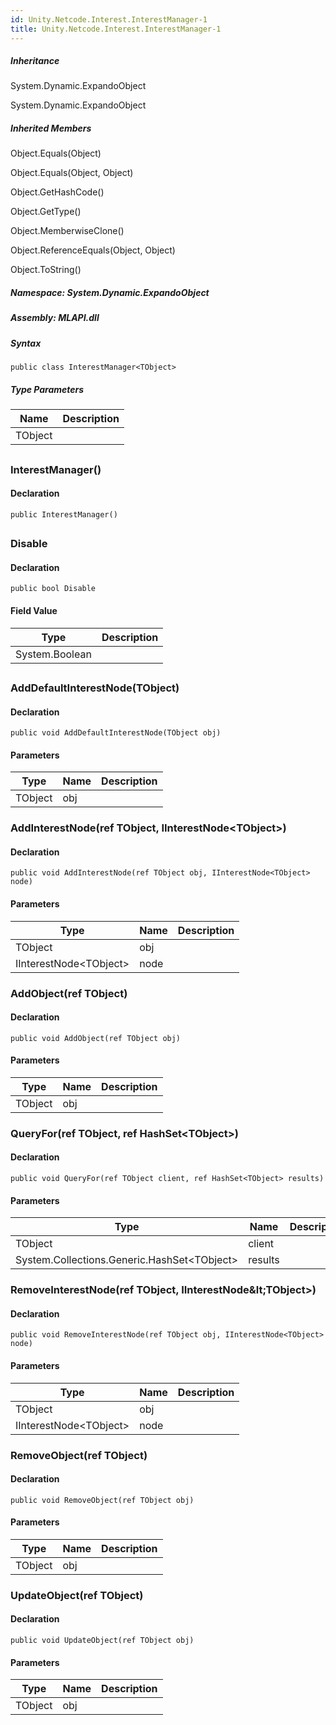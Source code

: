 ```yaml
---  
id: Unity.Netcode.Interest.InterestManager-1  
title: Unity.Netcode.Interest.InterestManager-1  
---
```


<div class="markdown level0 summary">

</div>

<div class="markdown level0 conceptual">

</div>

<div class="inheritance">

##### Inheritance

<div class="level0">

System.Dynamic.ExpandoObject

</div>

<div class="level1">

System.Dynamic.ExpandoObject

</div>

</div>

<div class="inheritedMembers">

##### Inherited Members

<div>

Object.Equals(Object)

</div>

<div>

Object.Equals(Object, Object)

</div>

<div>

Object.GetHashCode()

</div>

<div>

Object.GetType()

</div>

<div>

Object.MemberwiseClone()

</div>

<div>

Object.ReferenceEquals(Object, Object)

</div>

<div>

Object.ToString()

</div>

</div>

##### **Namespace**: System.Dynamic.ExpandoObject

##### **Assembly**: MLAPI.dll

##### Syntax

``` lang-csharp
public class InterestManager<TObject>
```

##### Type Parameters

| Name    | Description |
|---------|-------------|
| TObject |             |

## 

### InterestManager()

<div class="markdown level1 summary">

</div>

<div class="markdown level1 conceptual">

</div>

#### Declaration

``` lang-csharp
public InterestManager()
```

## 

### Disable

<div class="markdown level1 summary">

</div>

<div class="markdown level1 conceptual">

</div>

#### Declaration

``` lang-csharp
public bool Disable
```

#### Field Value

| Type           | Description |
|----------------|-------------|
| System.Boolean |             |

## 

### AddDefaultInterestNode(TObject)

<div class="markdown level1 summary">

</div>

<div class="markdown level1 conceptual">

</div>

#### Declaration

``` lang-csharp
public void AddDefaultInterestNode(TObject obj)
```

#### Parameters

| Type    | Name | Description |
|---------|------|-------------|
| TObject | obj  |             |

### AddInterestNode(ref TObject, IInterestNode&lt;TObject&gt;)

<div class="markdown level1 summary">

</div>

<div class="markdown level1 conceptual">

</div>

#### Declaration

``` lang-csharp
public void AddInterestNode(ref TObject obj, IInterestNode<TObject> node)
```

#### Parameters

| Type                    | Name | Description |
|-------------------------|------|-------------|
| TObject                 | obj  |             |
| IInterestNode&lt;TObject&gt; | node |             |

### AddObject(ref TObject)

<div class="markdown level1 summary">

</div>

<div class="markdown level1 conceptual">

</div>

#### Declaration

``` lang-csharp
public void AddObject(ref TObject obj)
```

#### Parameters

| Type    | Name | Description |
|---------|------|-------------|
| TObject | obj  |             |

### QueryFor(ref TObject, ref HashSet&lt;TObject&gt;)

<div class="markdown level1 summary">

</div>

<div class="markdown level1 conceptual">

</div>

#### Declaration

``` lang-csharp
public void QueryFor(ref TObject client, ref HashSet<TObject> results)
```

#### Parameters

| Type                                         | Name    | Description |
|----------------------------------------------|---------|-------------|
| TObject                                      | client  |             |
| System.Collections.Generic.HashSet&lt;TObject&gt; | results |             |

### RemoveInterestNode(ref TObject, IInterestNode\&lt;TObject&gt;)

<div class="markdown level1 summary">

</div>

<div class="markdown level1 conceptual">

</div>

#### Declaration

``` lang-csharp
public void RemoveInterestNode(ref TObject obj, IInterestNode<TObject> node)
```

#### Parameters

| Type                    | Name | Description |
|-------------------------|------|-------------|
| TObject                 | obj  |             |
| IInterestNode&lt;TObject&gt; | node |             |

### RemoveObject(ref TObject)

<div class="markdown level1 summary">

</div>

<div class="markdown level1 conceptual">

</div>

#### Declaration

``` lang-csharp
public void RemoveObject(ref TObject obj)
```

#### Parameters

| Type    | Name | Description |
|---------|------|-------------|
| TObject | obj  |             |

### UpdateObject(ref TObject)

<div class="markdown level1 summary">

</div>

<div class="markdown level1 conceptual">

</div>

#### Declaration

``` lang-csharp
public void UpdateObject(ref TObject obj)
```

#### Parameters

| Type    | Name | Description |
|---------|------|-------------|
| TObject | obj  |             |
